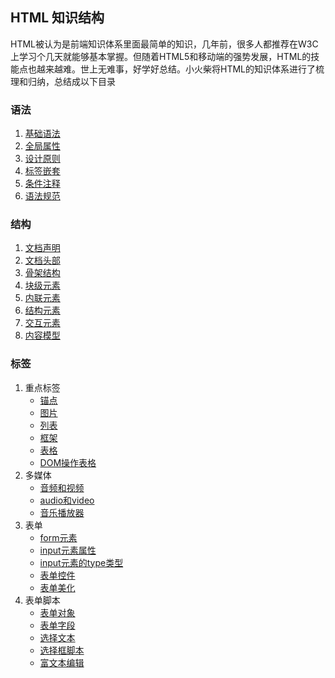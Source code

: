 ## HTML 知识结构


HTML被认为是前端知识体系里面最简单的知识，几年前，很多人都推荐在W3C上学习个几天就能够基本掌握。但随着HTML5和移动端的强势发展，HTML的技能点也越来越难。世上无难事，好学好总结。小火柴将HTML的知识体系进行了梳理和归纳，总结成以下目录

### 语法

1. [基础语法](grammar/grammar_baseGrammer.md)
2. [全局属性](grammar/grammar_attribute.md)
3. [设计原则](grammar/grammar_strategy.md)
4. [标签嵌套](grammar/grammar_tagsNesting.md)
5. [条件注释](grammar/grammar_IEComment.md)
6. [语法规范](grammar/grammar_standard.md) 

### 结构

1. [文档声明](structure/structure_doctype.md)
2. [文档头部](structure/structure_docHead.md)
3. [骨架结构](structure/structure_docStruc.md)
4. [块级元素](structure/structure_eleBlock.md)
5. [内联元素](structure/structure_eleInline.md)
6. [结构元素](structure/structure_eleStruc.md)
7. [交互元素](structure/structure_eleMutual.md)
8. [内容模型](structure/structure_contModel.md)


### 标签

1.  重点标签
	* [锚点](tags/tags_a.md)
	* [图片](tags/tags_img.md)  	
	* [列表](tags/tags_list.md)  	
	* [框架](tags/tags_frame.md)  	
	* [表格](tags/tags_table.md)  
	* [DOM操作表格](tags/tags_DOMTable.md)  	
2.  多媒体	
	* [音频和视频](tags/tags_img.md)  	
	* [audio和video](tags/tags_img.md)  	
	* [音乐播放器](tags/tags_img.md)  		
3. 表单 
	* [form元素](tags/form/form.md)
	* [input元素属性](tags/form/form_inputAttr.md)
	* [input元素的type类型](tags/form/form_inputType.md)
	* [表单控件](tags/form/form_formCont.md)
	* [表单美化](tags/form/form_formBeau.md)
4. 表单脚本
	* [表单对象](tags/form/form_formObj.md)
	* [表单字段](tags/form/form_formEle.md)
	* [选择文本](tags/form/form_select.md)
	* [选择框脚本](tags/form/form_selOption.md)
	* [富文本编辑](tags/form/form_WYSIWYG.md)
